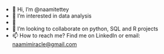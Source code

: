 - 👋 Hi, I’m @naamitettey
- 👀 I’m interested in data analysis
- 🌱 
- 💞️ I’m looking to collaborate on python, SQL and R projects
- 📫 How to reach me? Find me on LinkedIn or email: naamimiracle@gmail.com

<!---
naamitettey/naamitettey is a ✨ special ✨ repository because its `README.md` (this file) appears on your GitHub profile.
You can click the Preview link to take a look at your changes.
--->
